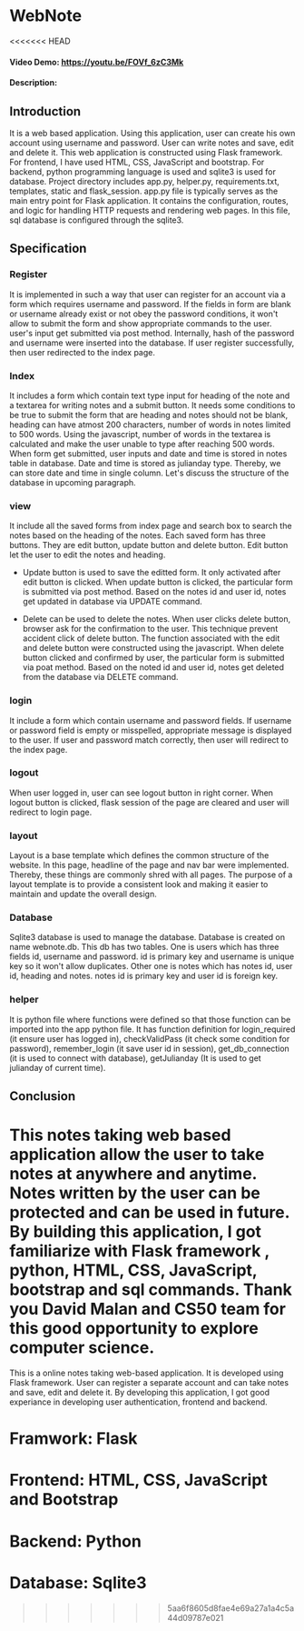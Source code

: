 # WebNote
<<<<<<< HEAD
#### Video Demo: https://youtu.be/FOVf_6zC3Mk
#### Description:
## Introduction
It is a web based application. Using this application, user can create his own account using username and password. User can write notes and save, edit and delete it. This web application is constructed using Flask framework. For frontend, I have used HTML, CSS, JavaScript and bootstrap. For backend, python programming language is used and sqlite3 is used for database.
Project directory includes app.py, helper.py, requirements.txt, templates, static and flask_session. app.py file is typically serves as the main entry point for Flask application. It contains the configuration, routes, and logic for handling HTTP requests and rendering web pages. In this file, sql database is configured through the sqlite3.
## Specification
### Register
It is implemented in such a way that user can register for an account via a form which requires username and password. If the fields in form are blank or username already exist or not obey the password conditions, it won't allow to submit the form and show appropriate commands to the user. user's input get submitted via post method. Internally, hash of the password and username were inserted into the database. If user register successfully, then user redirected to the index page.
### Index
It includes a form which contain text type input for heading of the note and a textarea for writing notes and a submit button. It needs some conditions to be true to submit the form that are heading and notes should not be blank, heading can have atmost 200 characters, number of words in notes limited to 500 words. Using the javascript, number of words in the textarea is calculated and make the user unable to type after reaching 500 words. When form get submitted, user inputs and date and time is stored in notes table in database. Date and time is stored as julianday type. Thereby, we can store date and time in single column. Let's discuss the structure of the database in upcoming paragraph.
### view
It include all the saved forms from index page and search box to search the notes based on the heading of the notes. Each saved form has three buttons. They are edit button, update button and delete button. Edit button let the user to edit the notes and heading.
+ Update button is used to save the editted form. It only activated after edit button is clicked. When update button is clicked, the particular form is submitted via post method. Based on the notes id and user id, notes get updated in database via UPDATE command.
- Delete can be used to delete the notes. When user clicks delete button, browser ask for the confirmation to the user. This technique prevent accident click of delete button. The function associated with the edit and delete button were constructed using the javascript. When delete button clicked and confirmed by user, the particular form is submitted via poat method. Based on the noted id and user id, notes get deleted from the database via DELETE command.
### login
It include a form which contain username and password fields. If username or password field is empty or misspelled, appropriate message is displayed to the user. If user and password match correctly, then user will redirect to the index page.
### logout
When user logged in, user can see logout button in right corner. When logout button is clicked, flask session of the page are cleared and user will redirect to login page.
### layout
Layout is a base template which defines the common structure of the website. In this page, headline of the page and nav bar were implemented. Thereby, these things are commonly shred with all pages. The purpose of a layout template is to provide a consistent look and making it easier to maintain and update the overall design.
### Database
Sqlite3 database is used to manage the database. Database is created on name webnote.db. This db has two tables. One is users which has three fields id, username and password. id is primary key and username is unique key so it won't allow duplicates. Other one is notes which has notes id, user id, heading and notes. notes id is primary key and user id is foreign key.
### helper
It is python file where functions were defined so that those function can be imported into the app python file. It has function definition for login_required (it ensure user has logged in), checkValidPass (it check some condition for password), remember_login (it save user id in session), get_db_connection (it is used to connect with database), getJulianday (It is used to get julianday of current time).
## Conclusion
This notes taking web based application allow the user to take notes at anywhere and anytime. Notes written by the user can be protected and can be used in future. By building this application, I got familiarize with Flask framework , python, HTML, CSS, JavaScript, bootstrap and sql commands. Thank you David Malan and CS50 team for this good opportunity to explore computer science.
=======
This is a online notes taking web-based application. It is developed using Flask framework. User can register a separate account and can take notes and save, edit and delete it. By developing this application, I got good experiance in developing user authentication, frontend and backend.

# Framwork: Flask
# Frontend: HTML, CSS, JavaScript and Bootstrap
# Backend: Python
# Database: Sqlite3

>>>>>>> 5aa6f8605d8fae4e69a27a1a4c5a44d09787e021
